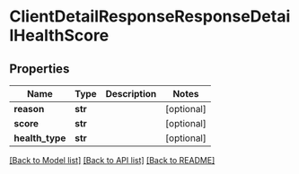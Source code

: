 # ClientDetailResponseResponseDetailHealthScore

## Properties
Name | Type | Description | Notes
------------ | ------------- | ------------- | -------------
**reason** | **str** |  | [optional] 
**score** | **str** |  | [optional] 
**health_type** | **str** |  | [optional] 

[[Back to Model list]](../README.md#documentation-for-models) [[Back to API list]](../README.md#documentation-for-api-endpoints) [[Back to README]](../README.md)


